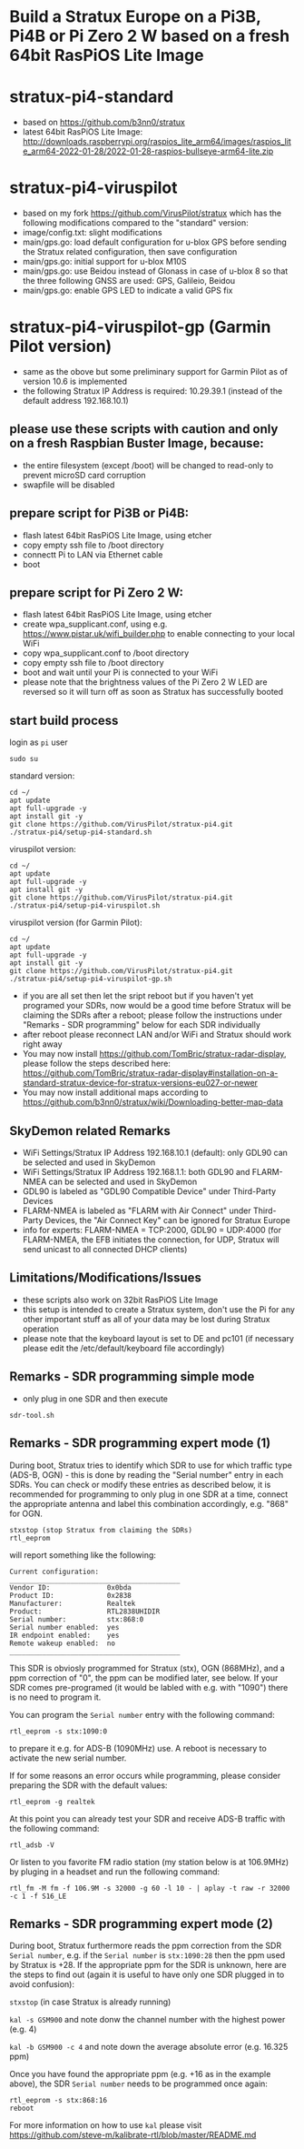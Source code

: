 # Build a Stratux Europe on a Pi3B, Pi4B or Pi Zero 2 W based on a fresh 64bit RasPiOS Lite Image

# stratux-pi4-standard
- based on https://github.com/b3nn0/stratux
- latest 64bit RasPiOS Lite Image: http://downloads.raspberrypi.org/raspios_lite_arm64/images/raspios_lite_arm64-2022-01-28/2022-01-28-raspios-bullseye-arm64-lite.zip

# stratux-pi4-viruspilot
- based on my fork https://github.com/VirusPilot/stratux which has the following modifications compared to the "standard" version:
- image/config.txt: slight modifications
- main/gps.go: load default configuration for u-blox GPS before sending the Stratux related configuration, then save configuration
- main/gps.go: initial support for u-blox M10S
- main/gps.go: use Beidou instead of Glonass in case of u-blox 8 so that the three following GNSS are used: GPS, Galileio, Beidou
- main/gps.go: enable GPS LED to indicate a valid GPS fix

# stratux-pi4-viruspilot-gp (Garmin Pilot version)
- same as the obove but some preliminary support for Garmin Pilot as of version 10.6 is implemented
- the following Stratux IP Address is required: 10.29.39.1 (instead of the default address 192.168.10.1)

## please use these scripts with caution and only on a fresh Raspbian Buster Image, because:
- the entire filesystem (except /boot) will be changed to read-only to prevent microSD card corruption
- swapfile will be disabled

## prepare script for Pi3B or Pi4B:
- flash latest 64bit RasPiOS Lite Image, using etcher
- copy empty ssh file to /boot directory
- connectt Pi to LAN via Ethernet cable
- boot

## prepare script for Pi Zero 2 W:
- flash latest 64bit RasPiOS Lite Image, using etcher
- create wpa_supplicant.conf, using e.g. https://www.pistar.uk/wifi_builder.php to enable connecting to your local WiFi
- copy wpa_supplicant.conf to /boot directory
- copy empty ssh file to /boot directory
- boot and wait until your Pi is connected to your WiFi
- please note that the brightness values of the Pi Zero 2 W LED are reversed so it will turn off as soon as Stratux has successfully booted

## start build process
login as `pi` user
```
sudo su
```
standard version:
```
cd ~/
apt update
apt full-upgrade -y
apt install git -y
git clone https://github.com/VirusPilot/stratux-pi4.git
./stratux-pi4/setup-pi4-standard.sh
```
viruspilot version:
```
cd ~/
apt update
apt full-upgrade -y
apt install git -y
git clone https://github.com/VirusPilot/stratux-pi4.git
./stratux-pi4/setup-pi4-viruspilot.sh
```
viruspilot version (for Garmin Pilot):
```
cd ~/
apt update
apt full-upgrade -y
apt install git -y
git clone https://github.com/VirusPilot/stratux-pi4.git
./stratux-pi4/setup-pi4-viruspilot-gp.sh
```
- if you are all set then let the sript reboot but if you haven't yet programed your SDRs, now would be a good time before Stratux will be claiming the SDRs after a reboot; please follow the instructions under "Remarks - SDR programming" below for each SDR individually
- after reboot please reconnect LAN and/or WiFi and Stratux should work right away
- You may now install https://github.com/TomBric/stratux-radar-display, please follow the steps described here: https://github.com/TomBric/stratux-radar-display#installation-on-a-standard-stratux-device-for-stratux-versions-eu027-or-newer
- You may now install additional maps according to https://github.com/b3nn0/stratux/wiki/Downloading-better-map-data

## SkyDemon related Remarks
- WiFi Settings/Stratux IP Address 192.168.10.1 (default): only GDL90 can be selected and used in SkyDemon
- WiFi Settings/Stratux IP Address 192.168.1.1: both GDL90 and FLARM-NMEA can be selected and used in SkyDemon
- GDL90 is labeled as "GDL90 Compatible Device" under Third-Party Devices
- FLARM-NMEA is labeled as "FLARM with Air Connect" under Third-Party Devices, the "Air Connect Key" can be ignored for Stratux Europe
- info for experts: FLARM-NMEA = TCP:2000, GDL90 = UDP:4000 (for FLARM-NMEA, the EFB initiates the connection, for UDP, Stratux will send unicast to all connected DHCP clients)

## Limitations/Modifications/Issues
- these scripts also work on 32bit RasPiOS Lite Image
- this setup is intended to create a Stratux system, don't use the Pi for any other important stuff as all of your data may be lost during Stratux operation
- please note that the keyboard layout is set to DE and pc101 (if necessary please edit the /etc/default/keyboard file accordingly)

## Remarks - SDR programming simple mode
- only plug in one SDR and then execute
```
sdr-tool.sh
```

## Remarks - SDR programming expert mode (1)
During boot, Stratux tries to identify which SDR to use for which traffic type (ADS-B, OGN) - this is done by reading the "Serial number" entry in each SDRs. You can check or modify these entries as described below, it is recommended for programming to only plug in one SDR at a time, connect the appropriate antenna and label this combination accordingly, e.g. "868" for OGN.
```
stxstop (stop Stratux from claiming the SDRs)
rtl_eeprom
```
will report something like the following:
```
Current configuration:
__________________________________________
Vendor ID:              0x0bda
Product ID:             0x2838
Manufacturer:           Realtek
Product:                RTL2838UHIDIR
Serial number:          stx:868:0
Serial number enabled:  yes
IR endpoint enabled:    yes
Remote wakeup enabled:  no
__________________________________________
```
This SDR is obviosly programmed for Stratux (stx), OGN (868MHz), and a ppm correction of "0", the ppm can be modified later, see below. If your SDR comes pre-programed (it would be labled with e.g. with "1090") there is no need to program it.

You can program the `Serial number` entry with the following command:
```
rtl_eeprom -s stx:1090:0
```
to prepare it e.g. for ADS-B (1090MHz) use. A reboot is necessary to activate the new serial number.

If for some reasons an error occurs while programming, please consider preparing the SDR with the default values:
```
rtl_eeprom -g realtek
```
At this point you can already test your SDR and receive ADS-B traffic with the following command:
```
rtl_adsb -V
```
Or listen to you favorite FM radio station (my station below is at 106.9MHz) by pluging in a headset and run the following command:
```
rtl_fm -M fm -f 106.9M -s 32000 -g 60 -l 10 - | aplay -t raw -r 32000 -c 1 -f S16_LE
```
## Remarks - SDR programming expert mode (2)
During boot, Stratux furthermore reads the ppm correction from the SDR `Serial number`, e.g. if the `Serial number` is `stx:1090:28` then the ppm used by Stratux is +28. If the appropriate ppm for the SDR is unknown, here are the steps to find out (again it is useful to have only one SDR plugged in to avoid confusion):

`stxstop` (in case Stratux is already running)

`kal -s GSM900` and note donw the channel number with the highest power (e.g. 4)

`kal -b GSM900 -c 4` and note down the average absolute error (e.g. 16.325 ppm)

Once you have found the appropriate ppm (e.g. +16 as in the example above), the SDR `Serial number` needs to be programmed once again:
```
rtl_eeprom -s stx:868:16
reboot
```
For more information on how to use `kal` please visit https://github.com/steve-m/kalibrate-rtl/blob/master/README.md
